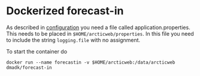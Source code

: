 # Dockerized forecast-in

As described in [configuration](https://github.com/maritime-web/forecast-in/blob/master/README.md#configuration) you need a file called application.properties. 
This needs to be placed in `$HOME/arcticweb/properties`. 
In this file you need to include the string `logging.file` with no assignment. 

To start the container do

    docker run --name forecastin -v $HOME/arcticweb:/data/arcticweb dmadk/forecast-in
    
